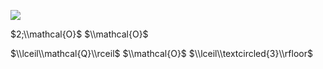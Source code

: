 ![](https://www.nta.go.jp/tmp/b92bca7d-4194-4d1b-a1d2-33ec9b832a13/images/d09a24cc18aeb6bf91d154e79219771a30aade27373a7f79418a01410122ebc7.jpg)

$2;\\mathcal{O}$ $\\mathcal{O}$

$\\lceil\\mathcal{Q}\\rceil$ $\\mathcal{O}$ $\\lceil\\textcircled{3}\\rfloor$